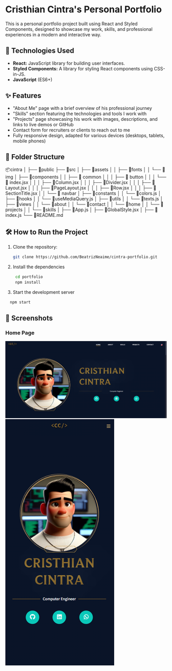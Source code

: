 # Cristhian Cintra's Personal Portfolio

This is a personal portfolio project built using React and Styled Components, designed to showcase my work, skills, and professional experiences in a modern and interactive way.

## 🚀 Technologies Used

- **React:** JavaScript library for building user interfaces.
- **Styled Components:** A library for styling React components using CSS-in-JS.
- **JavaScript** (ES6+)

## ✨ Features

- "About Me" page with a brief overview of his professional journey
- "Skills" section featuring the technologies and tools I work with
- "Projects" page showcasing his work with images, descriptions, and links to live demos or GitHub
- Contact form for recruiters or clients to reach out to me
- Fully responsive design, adapted for various devices (desktops, tablets, mobile phones)

## 📁 Folder Structure

📦cintra
│
├── 📂public
├── 📂src
│ ├── 📂assets
│ │ ├── 📂fonts
│ │ └── 📂img
│ ├── 📂components
│ │ ├── 📂 common
│ │ │ ├── 📂 button
│ │ │ └── 📜 index.jsx
│ │ │ ├── 📜Column.jsx
│ │ │ ├── 📜Divider.jsx
│ │ │ ├── 📜Layout.jsx
│ │ │ ├── 📜PageLayout.jsx
│ │ │ ├── 📜Row.jsx
│ │ │ ├── 📜SectionTitle.jsx
│ │ └── 📂 navbar
│ ├── 📂constants
│ │ └── 📜colors.js
│ ├── 📂hooks
│ │ └── 📜useMediaQuery.js
│ ├── 📂utils
│ │ └── 📜texts.js
│ ├── 📂views
│ │ └── 📂about
│ │ └── 📂contact
│ │ └── 📂home
│ │ └── 📂projects
│ │ └── 📂skills
│ ├── 📜App.js
│ ├── 📜GlobalStyle.jsx
│ ├── 📜index.js
└── 📜README.md

## 🛠️ How to Run the Project

1. Clone the repository:

   ```bash
   git clone https://github.com/BeatrizNeaime/cintra-portfolio.git
   ```

2. Install the dependencies

   ```bash
    cd portfolio
    npm install
   ```

3. Start the development server

```bash
  npm start
```

## 📸 Screenshots

### Home Page

![Home Page](./src//assets//img/screenshots/desktop/home.png)
![Home Page](./src//assets//img/screenshots/mobile/home.png)
